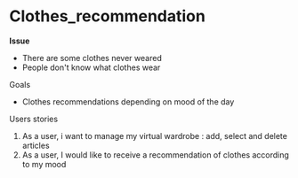 # Clothes_recommendation

**Issue**
- There are some clothes never weared
- People don't know what clothes wear

Goals
- Clothes recommendations depending on mood of the day

Users stories
1. As a user, i want to manage my virtual wardrobe : add, select and delete articles
2. As a user, I would like to receive a recommendation of clothes according to my mood
